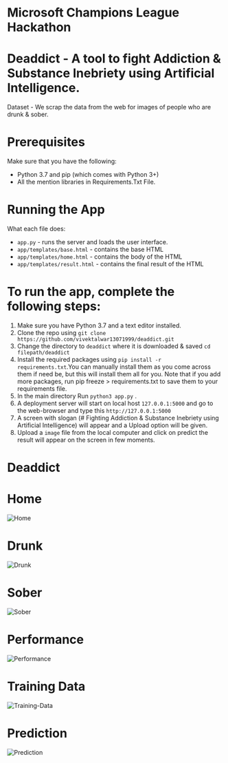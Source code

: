 # Microsoft Champions League Hackathon

# Deaddict - A tool to fight Addiction &amp; Substance Inebriety using Artificial Intelligence.

Dataset - We scrap the data from the web for images of people who are drunk & sober.

# Prerequisites

Make sure that you have the following:

* Python 3.7 and pip (which comes with Python 3+)
* All the mention libraries in Requirements.Txt File.

# Running the App

What each file does:
* ```app.py``` - runs the server and loads the user interface.
* ```app/templates/base.html``` - contains the base HTML
* ```app/templates/home.html``` - contains the body of the HTML
* ```app/templates/result.html``` - contains the final result of the HTML

# To run the app, complete the following steps:

1. Make sure you have Python 3.7 and a text editor installed.
2. Clone the repo using ```git clone https://github.com/vivektalwar13071999/deaddict.git```
3. Change the directory to ```deaddict``` where it is downloaded & saved ```cd filepath/deaddict```
4. Install the required packages using ```pip install -r requirements.txt```.You can manually install them as you come across them if need be, but this will install them all for you. Note that if you add more packages, run pip freeze > requirements.txt to save them to your requirements file.
5. In the main directory  Run ```python3 app.py``` . 
6. A deployment server will start on local host ```127.0.0.1:5000``` and go to the web-browser and type this ```http://127.0.0.1:5000```
7. A screen with slogan (# Fighting Addiction & Substance Inebriety using Artificial Intelligence) will appear and a Upload option will be given.
8. Upload a ```image``` file from the local computer and click on predict the result will appear on the screen in few moments. 

# Deaddict 

# Home
![Home](https://user-images.githubusercontent.com/24211231/96367081-5332ab80-1169-11eb-973b-fb26d41e63a1.png)
# Drunk
![Drunk](https://user-images.githubusercontent.com/24211231/96367091-5fb70400-1169-11eb-8c41-700b04c9ab3e.png)
# Sober
![Sober](https://user-images.githubusercontent.com/24211231/96367098-72313d80-1169-11eb-9e54-cd169e891327.png)

# Performance
![Performance](https://user-images.githubusercontent.com/24211231/96367102-79584b80-1169-11eb-9c05-8eeae7544459.png)
# Training Data
![Training-Data](https://user-images.githubusercontent.com/24211231/96367111-7e1cff80-1169-11eb-8d2b-6de1c970afe8.png)
# Prediction
![Prediction](https://user-images.githubusercontent.com/24211231/96367124-883efe00-1169-11eb-9250-553a68ebaf05.png)
